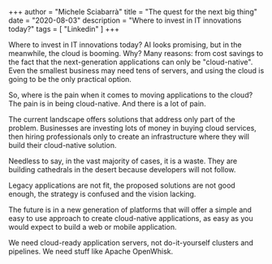 +++
author = "Michele Sciabarrà"
title = "The quest for the next big thing"
date = "2020-08-03"
description = "Where to invest in IT innovations today?"
tags = [ "Linkedin" ]
+++

Where to invest in IT innovations today? AI looks promising, but in the meanwhile, the cloud is booming. Why? Many reasons: from cost savings to the fact that the next-generation applications can only be "cloud-native". Even the smallest business may need tens of servers, and using the cloud is going to be the only practical option.

So, where is the pain when it comes to moving applications to the cloud? The pain is in being cloud-native. And there is a lot of pain.

The current landscape offers solutions that address only part of the problem. Businesses are investing lots of money in buying cloud services, then hiring professionals only to create an infrastructure where they will build their cloud-native solution.

Needless to say, in the vast majority of cases, it is a waste. They are building cathedrals in the desert because developers will not follow.

Legacy applications are not fit, the proposed solutions are not good enough, the strategy is confused and the vision lacking.

The future is in a new generation of platforms that will offer a simple and easy to use approach to create cloud-native applications, as easy as you would expect to build a web or mobile application.

We need cloud-ready application servers, not do-it-yourself clusters and pipelines. We need stuff like Apache OpenWhisk.
